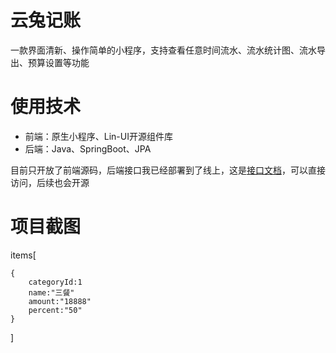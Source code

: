 # 云兔记账

一款界面清新、操作简单的小程序，支持查看任意时间流水、流水统计图、流水导出、预算设置等功能


# 使用技术

* 前端：原生小程序、Lin-UI开源组件库
* 后端：Java、SpringBoot、JPA

目前只开放了前端源码，后端接口我已经部署到了线上，这是[接口文档](https://docs.apipost.cn/view/e4455ed76245f853)，可以直接访问，后续也会开源


# 项目截图


items[

    {
        categoryId:1
        name:"三餐"
        amount:"18888"
        percent:"50"
    }

]